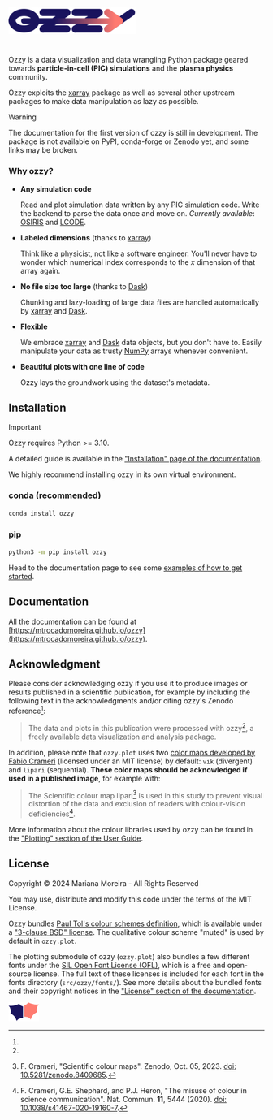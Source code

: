 
<picture>
  <source media="(prefers-color-scheme: dark)" srcset="docs/docs/assets/ozzy_logo_dark.svg" >
  <source media="(prefers-color-scheme: light)" srcset="docs/docs/assets/ozzy_logo.svg">
    <img width="250" title="ozzy logo" alt="ozzy logo" src="docs/docs/assets/ozzy_logo.svg">
</picture>

# 

Ozzy is a data visualization and data wrangling Python package geared towards **particle-in-cell (PIC) simulations** and the **plasma physics** community.

Ozzy exploits the [xarray](https://xarray.dev/) package as well as several other upstream packages to make data manipulation as lazy as possible.

> [!WARNING]
> The documentation for the first version of ozzy is still in development. The package is not available on PyPI, conda-forge or Zenodo yet, and some links may be broken.

### **Why ozzy?**

- **Any simulation code**
    
    Read and plot simulation data written by any PIC simulation code. Write the backend to parse the data once and move on. *Currently available*: [OSIRIS](https://osiris-code.github.io/) and [LCODE](https://lcode.info/).

- **Labeled dimensions** (thanks to [xarray](https://xarray.dev/))

    Think like a physicist, not like a software engineer. You'll never have to wonder which numerical index corresponds to the $x$ dimension of that array again.      
  
- **No file size too large** (thanks to [Dask](https://www.dask.org/))

    Chunking and lazy-loading of large data files are handled automatically by [xarray](https://xarray.dev/) and [Dask](https://www.dask.org/).

- **Flexible**

    We embrace [xarray](https://xarray.dev/) and [Dask](https://www.dask.org/) data objects, but you don't have to. Easily manipulate your data as trusty [NumPy](https://numpy.org/) arrays whenever convenient.

- **Beautiful plots with one line of code**

    Ozzy lays the groundwork using the dataset's metadata.


## Installation

> [!IMPORTANT]
> Ozzy requires Python >= 3.10.

A detailed guide is available in the ["Installation" page of the documentation](https://mtrocadomoreira.github.io/ozzy/user-guide/installation/).

We highly recommend installing ozzy in its own virtual environment.

### conda (recommended)

```bash
conda install ozzy
```

### pip

```bash
python3 -m pip install ozzy
```


Head to the documentation page to see some [examples of how to get started](https://mtrocadomoreira.github.io/ozzy/user-guide/getting-started/).

## Documentation

All the documentation can be found at [https://mtrocadomoreira.github.io/ozzy](https://mtrocadomoreira.github.io/ozzy).

## Acknowledgment

Please consider acknowledging ozzy if you use it to produce images or results published in a scientific publication, for example by including the following text in the acknowledgments and/or citing ozzy's Zenodo reference[^1]:

> The data and plots in this publication were processed with ozzy[^1], a freely available data visualization and analysis package.

[^1]: 

In addition, please note that `ozzy.plot` uses two [color maps developed by Fabio Crameri](https://www.fabiocrameri.ch/colourmaps/) (licensed under an MIT license) by default: `vik` (divergent) and `lipari` (sequential). **These color maps should be acknowledged if used in a published image**, for example with:

> The Scientific colour map lipari[^2] is used in this study to prevent visual distortion of the data and exclusion of readers with colour-vision deficiencies[^3].

[^2]: F. Crameri, "Scientific colour maps". Zenodo, Oct. 05, 2023. [doi: 10.5281/zenodo.8409685](http://doi.org/10.5281/zenodo.8409685).

[^3]: F. Crameri, G.E. Shephard, and P.J. Heron, "The misuse of colour in science communication". Nat. Commun. **11**, 5444 (2020). [doi: 10.1038/s41467-020-19160-7](https://doi.org/10.1038/s41467-020-19160-7). 

More information about the colour libraries used by ozzy can be found in the ["Plotting" section of the User Guide]().


## License

Copyright &copy; 2024 Mariana Moreira - All Rights Reserved 

You may use, distribute and modify this code under the terms of the MIT License.

Ozzy bundles [Paul Tol's colour schemes definition](https://personal.sron.nl/~pault/), which is available under a ["3-clause BSD" license](https://opensource.org/license/BSD-3-Clause). The qualitative colour scheme "muted" is used by default in `ozzy.plot`.

The plotting submodule of ozzy (`ozzy.plot`) also bundles a few different fonts under the [SIL Open Font License (OFL)](https://openfontlicense.org/), which is a free and open-source license. The full text of these licenses is included for each font in the fonts directory (`src/ozzy/fonts/`). See more details about the bundled fonts and their copyright notices in the ["License" section of the documentation](https://mtrocadomoreira.github.io/ozzy/about/license/#fonts).



<picture>
  <source media="(prefers-color-scheme: dark)" srcset="docs/docs/assets/ozzy_icon_dark.svg" >
  <source media="(prefers-color-scheme: light)" srcset="docs/docs/assets/ozzy_icon.svg">
  <img width="60" title="ozzy icon" alt="ozzy icon" src="docs/docs/assets/ozzy_icon.svg">
</picture>

